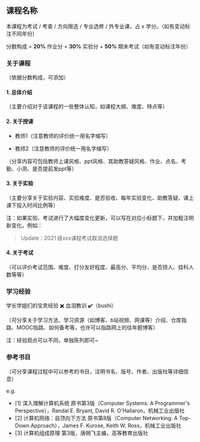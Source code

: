 ## 课程名称

本课程为考试 / 考查 / 方向限选 / 专业选修 / 外专业课，占 x 学分。（如有变动标注不同年份）

分数构成 = **20%** 作业分 + **30%** 实验分 + **50%** 期末考试（如有变动标注年份）

### 关于课程

（依据分数构成，可添加）

#### 1. 总体介绍

（主要介绍对于该课程的一些整体认知，如课程大纲、难度、特点等）

#### 2. 关于授课

- 教师1（注意教师的评价统一用名字缩写）

- 教师2（注意教师的评价统一用名字缩写）

（分享内容可包括教师上课风格、ppt风格、其助教答疑风格、作业、点名、考勤、小测、是否提前发ppt等）

#### 3. 关于实验

（主要分享关于实验内容、实验难度、是否验收、每年实验变化、助教答疑、课上课下投入时间比例等）

注：如果实验、考试进行了大幅度变化更新，可以写在对应小标题下，并加粗注明新变化。例如：

> Update：2021 级xxx课程考试取消选择题

#### 4. 关于考试

（可以评价考试范围、难度、打分友好程度、最高分、平均分、是否捞人、挂科人数等等）

### 学习经验

学长学姐们的宝贵经验 :heavy_multiplication_x: 血泪教训 :heavy_check_mark:（bushi）

（可分享关于学习方法、学习资源（如博客、b站视频、网课等）介绍、仓库指路、MOOC指路、如何备考等，也许可以指路网上的往年题博客）

注：经验观点可以不同，单独陈列即可~

### 参考书目

（可分享课程过程中可以参考的书目，注明书名、版号、作者、出版社等详细信息）

e.g.
- [1] 深入理解计算机系统 原书第3版（Computer Systems: A Programmer's Perspective），Randal E. Bryant, David R. O'Hallaron，机械工业出版社
- [2] 计算机网络：自顶向下方法 原书第8版（Computer Networking: A Top-Down Approach），James F. Kurose, Keith W. Ross，机械工业出版社
- [3] 计算机组成原理 第3版，唐朔飞主编，高等教育出版社

